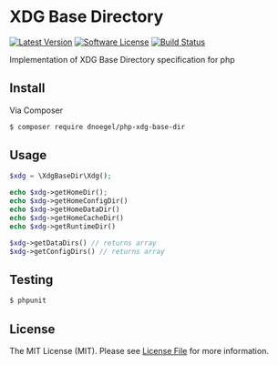 # XDG Base Directory

[![Latest Version](https://img.shields.io/github/release/dnoegel/php-xdg-base-dir.svg?style=flat-square)](https://github.com/dnoegel/php-xdg-base-dir/releases)
[![Software License](https://img.shields.io/badge/license-MIT-brightgreen.svg?style=flat-square)](LICENSE.md)
[![Build Status](https://img.shields.io/travis/dnoegel/php-xdg-base-dir/master.svg?style=flat-square)](https://travis-ci.org/dnoegel/php-xdg-base-dir)

Implementation of XDG Base Directory  specification for php

## Install

Via Composer

``` bash
$ composer require dnoegel/php-xdg-base-dir
```

## Usage

``` php
$xdg = \XdgBaseDir\Xdg();

echo $xdg->getHomeDir();
echo $xdg->getHomeConfigDir()
echo $xdg->getHomeDataDir()
echo $xdg->getHomeCacheDir()
echo $xdg->getRuntimeDir()

$xdg->getDataDirs() // returns array
$xdg->getConfigDirs() // returns array
```

## Testing

``` bash
$ phpunit
```

## License

The MIT License (MIT). Please see [License File](https://github.com/dnoegel/php-xdg-base-dir/blob/master/LICENSE) for more information.
